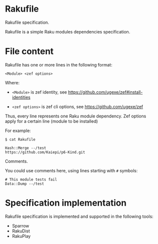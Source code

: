 # Rakufile

Rakufile specification.

Rakufile is a simple Raku modules dependencies specification.

# File content

Rakufile has one or more lines in the following format:

```
<Module> <zef options>
```

Where:

* `<Module>` is zef identity, see https://github.com/ugexe/zef#install-identities

* `<zef options>` is zef cli options, see https://github.com/ugexe/zef

Thus, every line represents one Raku module dependency. Zef options apply for a certain line (module to be installed)


For example:

`$ cat Rakufile`

```
Hash::Merge --/test
https://github.com/Kaiepi/p6-Kind.git
```

Comments.

You could use comments here, using  lines starting with `#` symbols:

```
# This module tests fail
Data::Dump --/test
```

# Specification implementation

Rakufile specification is implemented and supported in the following tools:

* Sparrow
* RakuDist
* RakuPlay

